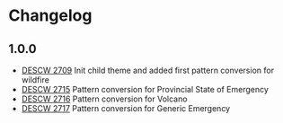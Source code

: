 # Changelog

## 1.0.0 

-  [DESCW 2709](https://citz-gdx.atlassian.net/browse/DESCW-2079) Init child theme and added first pattern conversion for wildfire
-  [DESCW 2715](https://citz-gdx.atlassian.net/browse/DESCW-2715) Pattern conversion for Provincial State of Emergency
-  [DESCW 2716](https://citz-gdx.atlassian.net/browse/DESCW-2716) Pattern conversion for Volcano
-  [DESCW 2717](https://citz-gdx.atlassian.net/browse/DESCW-2717) Pattern conversion for Generic Emergency
